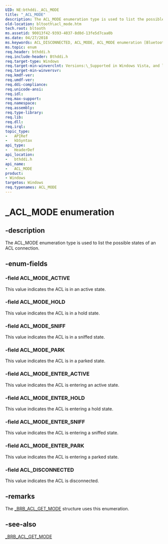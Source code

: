 ```yaml
---
UID: NE:bthddi._ACL_MODE
title: "_ACL_MODE"
description: The ACL_MODE enumeration type is used to list the possible states of an ACL connection.
old-location: bltooth\acl_mode.htm
tech.root: bltooth
ms.assetid: 90013f42-9393-4037-8d0d-13fe5d7caa0b
ms.date: 04/27/2018
ms.keywords: ACL_DISCONNECTED, ACL_MODE, ACL_MODE enumeration [Bluetooth Devices], ACL_MODE_ACTIVE, ACL_MODE_ENTER_ACTIVE, ACL_MODE_ENTER_HOLD, ACL_MODE_ENTER_PARK, ACL_MODE_ENTER_SNIFF, ACL_MODE_HOLD, ACL_MODE_PARK, ACL_MODE_SNIFF, _ACL_MODE, bltooth.acl_mode, bth_enums_52494ea2-66f0-4c7d-8f7b-c427a21ee826.xml, bthddi/ACL_DISCONNECTED, bthddi/ACL_MODE, bthddi/ACL_MODE_ACTIVE, bthddi/ACL_MODE_ENTER_ACTIVE, bthddi/ACL_MODE_ENTER_HOLD, bthddi/ACL_MODE_ENTER_PARK, bthddi/ACL_MODE_ENTER_SNIFF, bthddi/ACL_MODE_HOLD, bthddi/ACL_MODE_PARK, bthddi/ACL_MODE_SNIFF
ms.topic: enum
req.header: bthddi.h
req.include-header: Bthddi.h
req.target-type: Windows
req.target-min-winverclnt: Versions:\_Supported in Windows Vista, and later.
req.target-min-winversvr: 
req.kmdf-ver: 
req.umdf-ver: 
req.ddi-compliance: 
req.unicode-ansi: 
req.idl: 
req.max-support: 
req.namespace: 
req.assembly: 
req.type-library: 
req.lib: 
req.dll: 
req.irql: 
topic_type:
-	APIRef
-	kbSyntax
api_type:
-	HeaderDef
api_location:
-	bthddi.h
api_name:
-	ACL_MODE
product:
- Windows
targetos: Windows
req.typenames: ACL_MODE
---
```


# _ACL_MODE enumeration


## -description


The ACL_MODE enumeration type is used to list the possible states of an ACL connection.


## -enum-fields




### -field ACL_MODE_ACTIVE

This value indicates the ACL is in an active state.


### -field ACL_MODE_HOLD

This value indicates the ACL is in a hold state.


### -field ACL_MODE_SNIFF

This value indicates the ACL is in a sniffed state.


### -field ACL_MODE_PARK

This value indicates the ACL is in a parked state.


### -field ACL_MODE_ENTER_ACTIVE

This value indicates the ACL is entering an active state.


### -field ACL_MODE_ENTER_HOLD

This value indicates the ACL is entering a hold state.


### -field ACL_MODE_ENTER_SNIFF

This value indicates the ACL is entering a sniffed state.


### -field ACL_MODE_ENTER_PARK

This value indicates the ACL is entering a parked state.


### -field ACL_DISCONNECTED

This value indicates the ACL is disconnected.


## -remarks



The 
    <a href="https://msdn.microsoft.com/library/windows/hardware/ff536855">_BRB_ACL_GET_MODE</a> structure uses this
    enumeration.




## -see-also




<a href="https://msdn.microsoft.com/library/windows/hardware/ff536855">_BRB_ACL_GET_MODE</a>
 

 

